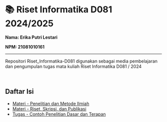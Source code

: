 # 📚 Riset Informatika D081 2024/2025

**Nama: Erika Putri Lestari**

**NPM: 21081010161** <hr>

Repositori Riset_Informatika-D081 digunakan sebagai media pembelajaran dan pengumpulan tugas mata kuliah Riset Informatika D081 / 2024

<br>

## Daftar Isi

- [Materi - Penelitian dan Metode Ilmiah](MATERI/Penelitian_dan_Metode_Ilmiah.md)
- [Materi - Riset, Skripsi, dan Publikasi](MATERI/Riset,_Skripsi,_dan_Publikasi.md)
- [Tugas - Contoh Penelitian Dasar dan Terapan](TUGAS/Contoh_Penelitian_Dasar_dan_Terapan)
